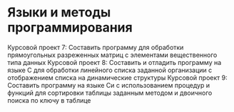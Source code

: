 # Языки и методы программирования
Курсовой проект 7: Составить программу для обработки прямоугольных разреженных матриц с элементами вещественного типа данных
Курсовой проект 8: Составить и отладить программу на языке С для обработки линейного списка заданной организации с отображением списка на динамические структуры
Курсовой проект 9: Составить программу на языке Си с использованием процедур и функций для сортировки таблицы заданным методом и двоичного поиска по ключу в таблице 

